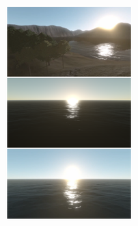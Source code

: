 
<p float="left">
  <img src="images/0001.png" width="290" />
  <img src="images/0002.png" width="290" /> 
  <img src="images/0003.png" width="290" />
</p>

